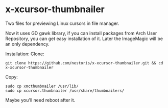 # x-xcursor-thumbnailer
Two files for previewing Linux cursors in file manager.

Now it uses GD gawk library, if you can install packages from Arch User Repository, you can get easy installation of it. Later the ImageMagic will be an only dependency.

Installation:
Clone:
```
git clone https://github.com/nestoris/x-xcursor-thumbnailer.git && cd x-xcursor-thumbnailer
```
Copy:
```
sudo cp xmcthumbnailer /usr/lib/
sudo cp xcursor.thumbnailer /usr/share/thumbnailers/
```

Maybe you'll need reboot after it.